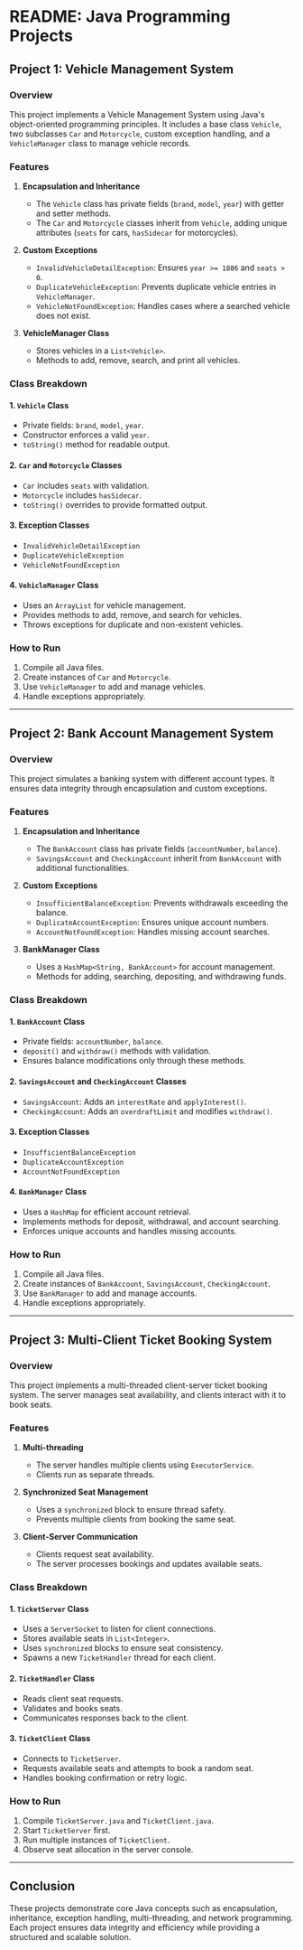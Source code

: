 # README: Java Programming Projects

## Project 1: Vehicle Management System
### Overview
This project implements a Vehicle Management System using Java's object-oriented programming principles. It includes a base class `Vehicle`, two subclasses `Car` and `Motorcycle`, custom exception handling, and a `VehicleManager` class to manage vehicle records.

### Features
1. **Encapsulation and Inheritance**
   - The `Vehicle` class has private fields (`brand`, `model`, `year`) with getter and setter methods.
   - The `Car` and `Motorcycle` classes inherit from `Vehicle`, adding unique attributes (`seats` for cars, `hasSidecar` for motorcycles).

2. **Custom Exceptions**
   - `InvalidVehicleDetailException`: Ensures `year >= 1886` and `seats > 0`.
   - `DuplicateVehicleException`: Prevents duplicate vehicle entries in `VehicleManager`.
   - `VehicleNotFoundException`: Handles cases where a searched vehicle does not exist.

3. **VehicleManager Class**
   - Stores vehicles in a `List<Vehicle>`.
   - Methods to add, remove, search, and print all vehicles.

### Class Breakdown
#### 1. `Vehicle` Class
- Private fields: `brand`, `model`, `year`.
- Constructor enforces a valid `year`.
- `toString()` method for readable output.

#### 2. `Car` and `Motorcycle` Classes
- `Car` includes `seats` with validation.
- `Motorcycle` includes `hasSidecar`.
- `toString()` overrides to provide formatted output.

#### 3. Exception Classes
- `InvalidVehicleDetailException`
- `DuplicateVehicleException`
- `VehicleNotFoundException`

#### 4. `VehicleManager` Class
- Uses an `ArrayList` for vehicle management.
- Provides methods to add, remove, and search for vehicles.
- Throws exceptions for duplicate and non-existent vehicles.

### How to Run
1. Compile all Java files.
2. Create instances of `Car` and `Motorcycle`.
3. Use `VehicleManager` to add and manage vehicles.
4. Handle exceptions appropriately.

---

## Project 2: Bank Account Management System
### Overview
This project simulates a banking system with different account types. It ensures data integrity through encapsulation and custom exceptions.

### Features
1. **Encapsulation and Inheritance**
   - The `BankAccount` class has private fields (`accountNumber`, `balance`).
   - `SavingsAccount` and `CheckingAccount` inherit from `BankAccount` with additional functionalities.

2. **Custom Exceptions**
   - `InsufficientBalanceException`: Prevents withdrawals exceeding the balance.
   - `DuplicateAccountException`: Ensures unique account numbers.
   - `AccountNotFoundException`: Handles missing account searches.

3. **BankManager Class**
   - Uses a `HashMap<String, BankAccount>` for account management.
   - Methods for adding, searching, depositing, and withdrawing funds.

### Class Breakdown
#### 1. `BankAccount` Class
- Private fields: `accountNumber`, `balance`.
- `deposit()` and `withdraw()` methods with validation.
- Ensures balance modifications only through these methods.

#### 2. `SavingsAccount` and `CheckingAccount` Classes
- `SavingsAccount`: Adds an `interestRate` and `applyInterest()`.
- `CheckingAccount`: Adds an `overdraftLimit` and modifies `withdraw()`.

#### 3. Exception Classes
- `InsufficientBalanceException`
- `DuplicateAccountException`
- `AccountNotFoundException`

#### 4. `BankManager` Class
- Uses a `HashMap` for efficient account retrieval.
- Implements methods for deposit, withdrawal, and account searching.
- Enforces unique accounts and handles missing accounts.

### How to Run
1. Compile all Java files.
2. Create instances of `BankAccount`, `SavingsAccount`, `CheckingAccount`.
3. Use `BankManager` to add and manage accounts.
4. Handle exceptions appropriately.

---

## Project 3: Multi-Client Ticket Booking System
### Overview
This project implements a multi-threaded client-server ticket booking system. The server manages seat availability, and clients interact with it to book seats.

### Features
1. **Multi-threading**
   - The server handles multiple clients using `ExecutorService`.
   - Clients run as separate threads.

2. **Synchronized Seat Management**
   - Uses a `synchronized` block to ensure thread safety.
   - Prevents multiple clients from booking the same seat.

3. **Client-Server Communication**
   - Clients request seat availability.
   - The server processes bookings and updates available seats.

### Class Breakdown
#### 1. `TicketServer` Class
- Uses a `ServerSocket` to listen for client connections.
- Stores available seats in `List<Integer>`.
- Uses `synchronized` blocks to ensure seat consistency.
- Spawns a new `TicketHandler` thread for each client.

#### 2. `TicketHandler` Class
- Reads client seat requests.
- Validates and books seats.
- Communicates responses back to the client.

#### 3. `TicketClient` Class
- Connects to `TicketServer`.
- Requests available seats and attempts to book a random seat.
- Handles booking confirmation or retry logic.

### How to Run
1. Compile `TicketServer.java` and `TicketClient.java`.
2. Start `TicketServer` first.
3. Run multiple instances of `TicketClient`.
4. Observe seat allocation in the server console.

---

## Conclusion
These projects demonstrate core Java concepts such as encapsulation, inheritance, exception handling, multi-threading, and network programming. Each project ensures data integrity and efficiency while providing a structured and scalable solution.


